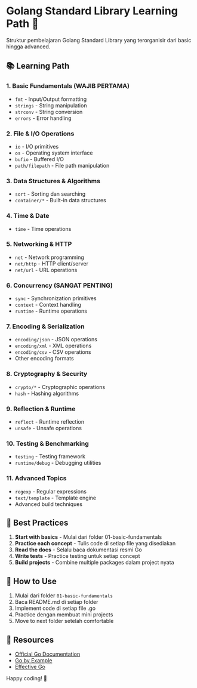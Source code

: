 # Golang Standard Library Learning Path 🚀

Struktur pembelajaran Golang Standard Library yang terorganisir dari basic hingga advanced.

## 📚 Learning Path

### 1. Basic Fundamentals (WAJIB PERTAMA)
- `fmt` - Input/Output formatting
- `strings` - String manipulation  
- `strconv` - String conversion
- `errors` - Error handling

### 2. File & I/O Operations
- `io` - I/O primitives
- `os` - Operating system interface
- `bufio` - Buffered I/O
- `path/filepath` - File path manipulation

### 3. Data Structures & Algorithms
- `sort` - Sorting dan searching
- `container/*` - Built-in data structures

### 4. Time & Date
- `time` - Time operations

### 5. Networking & HTTP
- `net` - Network programming
- `net/http` - HTTP client/server
- `net/url` - URL operations

### 6. Concurrency (SANGAT PENTING)
- `sync` - Synchronization primitives
- `context` - Context handling
- `runtime` - Runtime operations

### 7. Encoding & Serialization
- `encoding/json` - JSON operations
- `encoding/xml` - XML operations
- `encoding/csv` - CSV operations
- Other encoding formats

### 8. Cryptography & Security
- `crypto/*` - Cryptographic operations
- `hash` - Hashing algorithms

### 9. Reflection & Runtime
- `reflect` - Runtime reflection
- `unsafe` - Unsafe operations

### 10. Testing & Benchmarking
- `testing` - Testing framework
- `runtime/debug` - Debugging utilities

### 11. Advanced Topics
- `regexp` - Regular expressions
- `text/template` - Template engine
- Advanced build techniques

## 🎯 Best Practices

1. **Start with basics** - Mulai dari folder 01-basic-fundamentals
2. **Practice each concept** - Tulis code di setiap file yang disediakan
3. **Read the docs** - Selalu baca dokumentasi resmi Go
4. **Write tests** - Practice testing untuk setiap concept
5. **Build projects** - Combine multiple packages dalam project nyata

## 🚀 How to Use

1. Mulai dari folder `01-basic-fundamentals`
2. Baca README.md di setiap folder
3. Implement code di setiap file .go
4. Practice dengan membuat mini projects
5. Move to next folder setelah comfortable

## 📖 Resources

- [Official Go Documentation](https://golang.org/doc/)
- [Go by Example](https://gobyexample.com/)
- [Effective Go](https://golang.org/doc/effective_go.html)

Happy coding! 🎉
